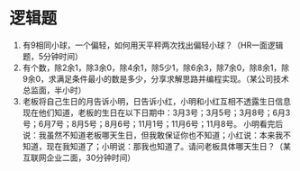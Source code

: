 # 逻辑题

1. 有9相同小球，一个偏轻，如何用天平秤两次找出偏轻小球？（HR一面逻辑题，5分钟时间）
2. 有个数，除2余1，除3余0，除4余1，除5少1，除6余3，除7余0，除8余1，除9余0，求满足条件最小的数是多少，分享求解思路并编程实现。（某公司技术总监面，半小时）
3. 老板将自己生日的月告诉小明，日告诉小红，小明和小红互相不透露生日信息
现在他们知道，老板的生日在以下日期中：3月3号；3月5号；3月8号；6月3号；6月7号；8月5号；8月6号；11月1号；11月6号；11月8号。 小明看完后说：我虽然不知道老板哪天生日，但我敢保证你也不知道；小红说：本来我不知道，现在我知道了；小明说：那我也知道了。请问老板具体哪天生日？（某互联网企业二面，30分钟时间）
